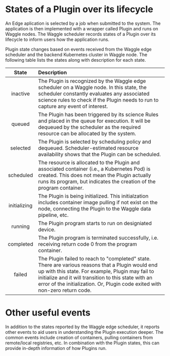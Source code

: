 # States of a Plugin over its lifecycle

<!-- for the overall doc -->
An Edge aplication is selected by a job when submitted to the system. The application is then implemented with a wrapper called Plugin and runs on Waggle nodes. The Waggle scheduler records states of a Plugin over its lifecycle to inform users how the application runs.

Plugin state changes based on events received from the Waggle edge scheduler and the backend Kubernetes cluster in Waggle node. The following table lists the states along with description for each state.

| State    | Description |
| :--------: | :------- |
| inactive  | The Plugin is recognized by the Waggle edge scheduler on a Waggle node. In this state, the scheduler constantly evaluates any associated science rules to check if the Plugin needs to run to capture any event of interest. |
| queued | The Plugin has been triggered by its science Rules and placed in the queue for execution. It will be dequeued by the scheduler as the required resource can be allocated by the system. |
| selected | The Plugin is selected by scheduling policy and dequeued. Scheduler-estimated resource availability shows that the Plugin can be scheduled. |
| scheduled | The resource is allocated to the Plugin and associated container (i.e., a Kubernetes Pod) is created. This does not mean the Plugin actually runs its program, but indicates the creation of the program container. |
| initializing | The Plugin is being initialized. This initialzation includes container image pulling if not exist on the node, connecting the Plugin to the Waggle data pipeline, etc. |
| running | The Plugin program starts to run on designiated device. |
| completed | The Plugin program is terminated successfully, i.e. receiving return code 0 from the program container. |
| failed | The Plugin failed to reach to "completed" state. There are various reasons that a Plugin would end up with this state. For example, Plugin may fail to initialize and it will transition to this state with an error of the initialization. Or, Plugin code exited with non-zero return code.

# Other useful events
In addition to the states reported by the Waggle edge scheduler, it reports other events to aid users in understanding the Plugin execution deeper. The common events include creation of containers, pulling containers from remote/local registries, etc. In combination with the Plugin states, this can provide in-depth information of how Plugins run.

